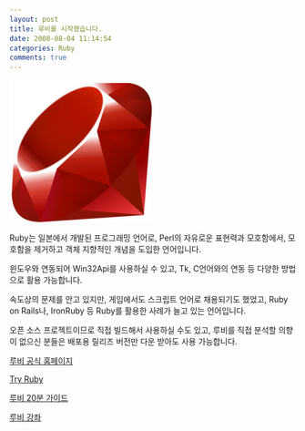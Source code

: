 ```yaml
---
layout: post
title: 루비를 시작했습니다.
date: 2008-08-04 11:14:54
categories: Ruby
comments: true
---
```


![Ruby](/images/ruby.jpg)

Ruby는 일본에서 개발된 프로그래밍 언어로, Perl의 자유로운 표현력과 모호함에서, 모호함을 제거하고 객체 지향적인 개념을 도입한 언어입니다.

윈도우와 연동되어 Win32Api를 사용하실 수 있고, Tk, C언어와의 연동 등 다양한 방법으로 활용 가능합니다.

속도상의 문제를 안고 있지만, 게임에서도 스크립트 언어로 채용되기도 했었고, Ruby on Rails나, IronRuby 등 Ruby를 활용한 사례가 늘고 있는 언어입니다.

오픈 소스 프로젝트이므로 직접 빌드해서 사용하실 수도 있고, 루비를 직접 분석할 의향이 없으신 분들은 배포용 릴리즈 버전만 다운 받아도 사용 가능합니다.

[루비 공식 홈페이지](http://www.ruby-lang.org/ko/)

[Try Ruby](http://tryruby.hobix.com/)

[루비 20분 가이드](http://www.ruby-lang.org/ko/documentation/quickstart/)

[루비 강좌](http://synch3d.com/wiki/moin/moin.cgi/_c7_c1_b7_ce_b1_d7_b7_a1_b9_d6_20_b7_e7_ba_f1)
